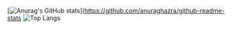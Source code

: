 [![Anurag's GitHub stats](https://github-readme-stats.vercel.app/api?username=IckyTheBiggy)](https://github.com/anuraghazra/github-readme-stats
![Top Langs](https://github-readme-stats.vercel.app/api/top-langs/?username=IckyTheBiggy&hide=html)
